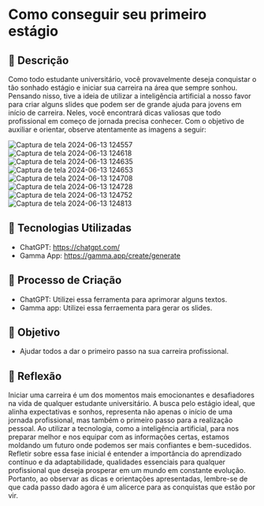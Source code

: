 # Como conseguir seu primeiro estágio

## 📒 Descrição
Como todo estudante universitário, você provavelmente deseja conquistar o tão sonhado estágio e iniciar sua carreira na área que sempre sonhou. Pensando nisso, tive a ideia de utilizar a inteligência artificial a nosso favor para criar alguns slides que podem ser de grande ajuda para jovens em início de carreira. Neles, você encontrará dicas valiosas que todo profissional em começo de jornada precisa conhecer. Com o objetivo de auxiliar e orientar, observe atentamente as imagens a seguir:

![Captura de tela 2024-06-13 124557](https://github.com/Italoliraa/lab-natty-or-not/assets/143004026/ef6eb152-8fa7-469a-ad45-20949b10e5ac)
![Captura de tela 2024-06-13 124618](https://github.com/Italoliraa/lab-natty-or-not/assets/143004026/240042a8-9d62-4f9a-a3c1-1f2d9a6f4c4c)
![Captura de tela 2024-06-13 124635](https://github.com/Italoliraa/lab-natty-or-not/assets/143004026/3f0e0956-435f-4e44-9c09-577fd2142924)
![Captura de tela 2024-06-13 124653](https://github.com/Italoliraa/lab-natty-or-not/assets/143004026/c8b4c92f-8d2a-4581-beca-96b7edb267d9)
![Captura de tela 2024-06-13 124708](https://github.com/Italoliraa/lab-natty-or-not/assets/143004026/83af265e-a5ee-49ff-a874-86a8b00c5321)
![Captura de tela 2024-06-13 124728](https://github.com/Italoliraa/lab-natty-or-not/assets/143004026/c7d61217-de36-4e5d-a4bd-38e97a3508cd)
![Captura de tela 2024-06-13 124752](https://github.com/Italoliraa/lab-natty-or-not/assets/143004026/3f04407f-49c2-4af9-acbc-fe8ef497d7bc)
![Captura de tela 2024-06-13 124813](https://github.com/Italoliraa/lab-natty-or-not/assets/143004026/25f3b1ad-603f-4389-86cd-c541041416ab)

## 🤖 Tecnologias Utilizadas
* ChatGPT: https://chatgpt.com/
* Gamma App: https://gamma.app/create/generate

## 🧐 Processo de Criação
* ChatGPT: Utilizei essa ferramenta para aprimorar alguns textos.
* Gamma app: Utilizei essa ferraementa para gerar os slides. 

## 🚀 Objetivo
* Ajudar todos a dar o primeiro passo na sua carreira profissional. 

## 💭 Reflexão
Iniciar uma carreira é um dos momentos mais emocionantes e desafiadores na vida de qualquer estudante universitário. A busca pelo estágio ideal, que alinha expectativas e sonhos, representa não apenas o início de uma jornada profissional, mas também o primeiro passo para a realização pessoal. Ao utilizar a tecnologia, como a inteligência artificial, para nos preparar melhor e nos equipar com as informações certas, estamos moldando um futuro onde podemos ser mais confiantes e bem-sucedidos. Refletir sobre essa fase inicial é entender a importância do aprendizado contínuo e da adaptabilidade, qualidades essenciais para qualquer profissional que deseja prosperar em um mundo em constante evolução. Portanto, ao observar as dicas e orientações apresentadas, lembre-se de que cada passo dado agora é um alicerce para as conquistas que estão por vir.
